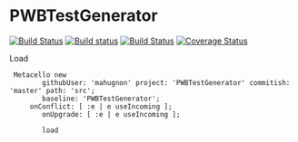 # PWBTestGenerator
[![Build Status](https://travis-ci.com/mahugnon/PWBTestGenerator.svg?branch=master)](https://travis-ci.com/mahugnon/PWBTestGenerator) 
[![Build status](https://ci.appveyor.com/api/projects/status/rp7h5bpu5kjstbih?svg=true)](https://ci.appveyor.com/project/mahugnon/pwbtestgenerator) 
[![Build Status](https://ci.inria.fr/pharo-contribution/job/PWBTestGenerator/badge/icon)](https://ci.inria.fr/pharo-contribution/job/PWBTestGenerator/)
[![Coverage Status](https://coveralls.io/repos/github/mahugnon/PWBTestGenerator/badge.svg)](https://coveralls.io/github/mahugnon/PWBTestGenerator)

Load 

```Smalltalk
 Metacello new
    	githubUser: 'mahugnon' project: 'PWBTestGenerator' commitish: 'master' path: 'src';
    	baseline: 'PWBTestGenerator';
	 onConflict: [ :e | e useIncoming ];
        onUpgrade: [ :e | e useIncoming ];
        
    	load
```
